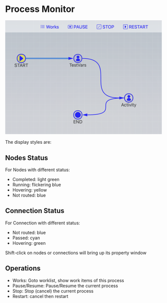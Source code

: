 # Process Monitor

![process monitor](/img/process_monitor.png)

The display styles are:

## Nodes Status

For Nodes with different status:

- Completed: light green
- Running: flickering blue
- Hovering: yellow
- Not routed: blue

## Connection Status

For Connection with different status:

- Not routed: blue
- Passed: cyan
- Hovering: green

Shift-click on nodes or connections will bring up its property window

## Operations

- Works: Goto worklist, show work items of this process
- Pause/Resume: Pause/Resume the current process
- Stop: Stop (cancel) the current process
- Restart: cancel then restart
